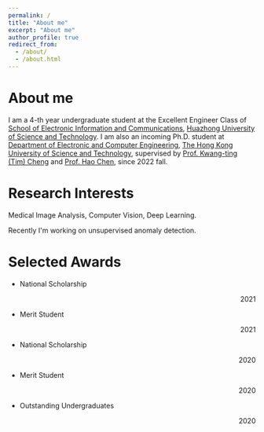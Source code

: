 ```yaml
---
permalink: /
title: "About me"
excerpt: "About me"
author_profile: true
redirect_from: 
  - /about/
  - /about.html
---
```




# About me

I am a 4-th year undergraduate student at the Excellent Engineer Class of [School of Electronic Information and Communications](http://ei.hust.edu.cn/), [Huazhong University of Science and Technology](https://www.hust.edu.cn/). I am also an incoming Ph.D. student at [Department of Electronic and Computer Engineering](https://ece.hkust.edu.hk/), [The Hong Kong University of Science and Technology](https://hkust.edu.hk/), supervised by [Prof. Kwang-ting (Tim) Cheng](https://seng.hkust.edu.hk/about/people/faculty/tim-kwang-ting-cheng) and [Prof. Hao Chen](https://cse.hkust.edu.hk/~jhc/), since 2022 fall.



# Research Interests

Medical Image Analysis, Computer Vision, Deep Learning.

Recently I'm working on unsupervised anomaly detection.



Selected Awards
======
- National Scholarship	<p align="right">2021</p>
- Merit Student<p align="right">2021</p>
- National Scholarship<p align="right">2020</p>
- Merit Student<p align="right">2020</p>
- Outstanding Undergraduates<p align="right">2020</p>



<!-- ![Editing a markdown file for a talk](/images/editing-talk.png) -->


